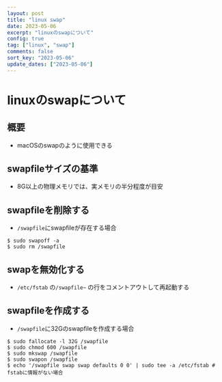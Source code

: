 ```yaml
---
layout: post
title: "linux swap"
date: 2023-05-06
excerpt: "linuxのswapについて"
config: true
tag: ["linux", "swap"]
comments: false
sort_key: "2023-05-06"
update_dates: ["2023-05-06"]
---
```


# linuxのswapについて

## 概要
 - macOSのswapのように使用できる

## swapfileサイズの基準
 - 8G以上の物理メモリでは、実メモリの半分程度が目安

## swapfileを削除する
 - `/swapfile`にswapfileが存在する場合

```console
$ sudo swapoff -a
$ sudo rm /swapfile
```

## swapを無効化する
 - `/etc/fstab` の`/swapfile~` の行をコメントアウトして再起動する

## swapfileを作成する
 - `/swapfile`に32Gのswapfileを作成する場合

```console
$ sudo fallocate -l 32G /swapfile
$ sudo chmod 600 /swapfile
$ sudo mkswap /swapfile
$ sudo swapon /swapfile
$ echo '/swapfile swap swap defaults 0 0' | sudo tee -a /etc/fstab # fstabに情報がない場合
```
